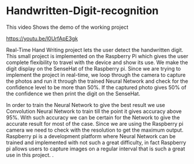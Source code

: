 # Handwritten-Digit-recognition

This video Shows the demo of the working project

https://youtu.be/l0UrfApE3gk

Real-Time Hand Writing project lets the user detect the handwritten digit.
This small project is implemented on the Raspberry Pi which gives the user complete 
flexibility to travel with the device and show its use. We make the digit display on the 
SenseHat of the Raspberry pi. Since we are trying to implement the project in real-time, 
we loop through the camera to capture the photos and run it through the trained Neural Network and
check for the confidence level to be more than 50%. If the captured photo gives 50% of the confidence
we then print the digit on the SenseHat. 

In order to train the Neural Network to give the best result we use Convolution Neural Network to train
till the point it gives accuracy above 95%. With such accuracy we can be certain for the Network to give 
the accurate result for most of the case. Since we are using the Raspberry pi camera we need to check with 
the resolution to get the maximum output. Raspberry pi is a development platform where Neural Network can be trained
and implemented with not such a great difficulty, in fact Raspberry pi allows users to capture images on a regular interval 
that is such a great use in this project. .
 
